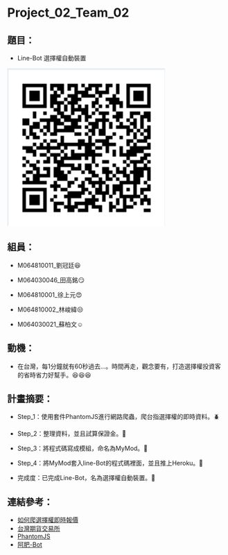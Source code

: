# Project_02_Team_02
## 題目：
* Line-Bot 選擇權自動裝置

![[加入我們的 Bot]](Line-bot.png)

## 組員：
* M064810011_劉冠廷:satisfied:

* M064030046_田高銘:smirk:

* M064810001_徐上元:heart_eyes:

* M064810002_林峻緯:unamused:	

* M064030021_蘇柏文:relaxed:

## 動機：
* 在台灣，每1分鐘就有60秒過去...。時間再走，觀念要有，打造選擇權投資客的省時省力好幫手。:laughing::laughing::laughing:

## 計畫摘要：
* Step_1：使用套件PhantomJS進行網路爬蟲，爬台指選擇權的即時資料。:beetle:

* Step_2：整理資料，並且試算保證金。:iphone:

* Step_3：將程式碼寫成模組，命名為MyMod。:key:

* Step_4：將MyMod套入line-Bot的程式碼裡面，並且推上Heroku。:pray:

* 完成度：已完成Line-Bot，名為選擇權自動裝置。:clap:

## 連結參考：
* [如何爬選擇權即時報價](http://yvictor.logdown.com/posts/996770)
* [台灣期貨交易所](http://www.taifex.com.tw/chinese/index.asp)
* [PhantomJS](http://phantomjs.org/)
* [阿肥-Bot](https://github.com/twtrubiks/line-bot-tutorial)
